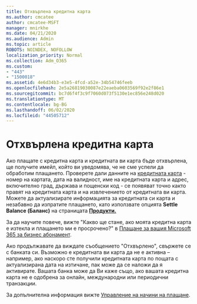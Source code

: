 ```yaml
---
title: Отхвърлена кредитна карта
ms.author: cmcatee
author: cmcatee-MSFT
manager: mnirkhe
ms.date: 04/21/2020
ms.audience: Admin
ms.topic: article
ROBOTS: NOINDEX, NOFOLLOW
localization_priority: Normal
ms.collection: Adm_O365
ms.custom:
- "443"
- "1500018"
ms.assetid: 4e6d34b3-e3e5-4fcd-a52e-34b54746feeb
ms.openlocfilehash: 2e5a26819030087e22eaeba0603569f92e2f86e1
ms.sourcegitcommit: bc7d6f4f3c9f7060d073f5130e1ec856e248d020
ms.translationtype: MT
ms.contentlocale: bg-BG
ms.lasthandoff: 06/02/2020
ms.locfileid: "44505712"
---
```

# <a name="declined-credit-card"></a>Отхвърлена кредитна карта

Ако плащате с кредитна карта и кредитната ви карта бъде отхвърлена, ще получите имейл, който ви уведомява, че не сме успели да обработим плащането. Проверете дали данните на [кредитната карта](https://go.microsoft.com/fwlink/p/?linkid=842054) - номер на картата, дата на валидност, име на кредитната карта и адрес, включително град, държава и пощенски код - се появяват точно както правят на кредитната карта и на извлечението от кредитната ви карта. Можете да актуализирате информацията за кредитната си карта и незабавно да изпратите плащането, като използвате опцията **Settle Balance (Баланс)** на страницата **[Продукти.](https://go.microsoft.com/fwlink/p/?linkid=842054)** 

За да научите повече, вижте "Какво ще стане, ако моята кредитна карта е изтекла и плащането ми е просрочено?" в [Плащане за вашия Microsoft 365 за бизнес абонамент](https://docs.microsoft.com/microsoft-365/commerce/billing-and-payments/pay-for-your-subscription#what-if-my-credit-card-was-declined-and-my-payment-is-past-due).
  
Ако продължавате да виждате съобщението "Отхвърлено", свържете се с банката си. Възможно е кредитната ви карта да не е активна – например, ако наскоро сте получили кредитната карта по пощата с актуализирана дата на изтичане, пак може да се наложи да я активирате. Вашата банка може да Ви каже също, ако вашата кредитна карта не е одобрена за онлайн, международни или периодични транзакции.
  
За допълнителна информация вижте [Управление на начини на плащане](https://docs.microsoft.com/microsoft-365/commerce/billing-and-payments/manage-payment-methods).